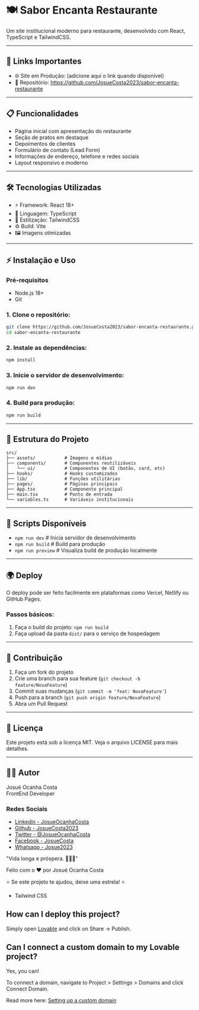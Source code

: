 # 🍽️ Sabor Encanta Restaurante

Um site institucional moderno para restaurante, desenvolvido com React, TypeScript e TailwindCSS.

---

## 🚀 Links Importantes

- 🌐 Site em Produção: (adicione aqui o link quando disponível)
- 🔗 Repositório: https://github.com/JosueCosta2023/sabor-encanta-restaurante

---

## 📋 Funcionalidades

- Página inicial com apresentação do restaurante
- Seção de pratos em destaque
- Depoimentos de clientes
- Formulário de contato (Lead Form)
- Informações de endereço, telefone e redes sociais
- Layout responsivo e moderno

---

## 🛠️ Tecnologias Utilizadas

- ⚡ Framework: React 18+
- 🔷 Linguagem: TypeScript
- 💅 Estilização: TailwindCSS
- ⚙️ Build: Vite
- 🖼️ Imagens otimizadas

---

## ⚡ Instalação e Uso

### Pré-requisitos

- Node.js 18+
- Git

### 1. Clone o repositório:

```bash
git clone https://github.com/JosueCosta2023/sabor-encanta-restaurante.git
cd sabor-encanta-restaurante
```

### 2. Instale as dependências:

```bash
npm install
```

### 3. Inicie o servidor de desenvolvimento:

```bash
npm run dev
```

### 4. Build para produção:

```bash
npm run build
```

---

## 📁 Estrutura do Projeto

```
src/
├── assets/           # Imagens e mídias
├── components/       # Componentes reutilizáveis
│   └── ui/           # Componentes de UI (botão, card, etc)
├── hooks/            # Hooks customizados
├── lib/              # Funções utilitárias
├── pages/            # Páginas principais
├── App.tsx           # Componente principal
├── main.tsx          # Ponto de entrada
└── variables.ts      # Variáveis institucionais
```

---

## 🧪 Scripts Disponíveis

- `npm run dev` # Inicia servidor de desenvolvimento
- `npm run build` # Build para produção
- `npm run preview` # Visualiza build de produção localmente

---

## 🌍 Deploy

O deploy pode ser feito facilmente em plataformas como Vercel, Netlify ou GitHub Pages.

### Passos básicos:

1. Faça o build do projeto: `npm run build`
2. Faça upload da pasta `dist/` para o serviço de hospedagem

---

## 🤝 Contribuição

1. Faça um fork do projeto
2. Crie uma branch para sua feature (`git checkout -b feature/NovaFeature`)
3. Commit suas mudanças (`git commit -m 'feat: NovaFeature'`)
4. Push para a branch (`git push origin feature/NovaFeature`)
5. Abra um Pull Request

---

## 📄 Licença

Este projeto está sob a licença MIT. Veja o arquivo LICENSE para mais detalhes.

---

## 👨‍💻 Autor

Josué Ocanha Costa  
FrontEnd Developer

### Redes Sociais

- [Linkedin - JosueOcanhaCosta](https://www.linkedin.com/in/josueocanhacosta)
- [Github - JosueCosta2023](https://github.com/JosueCosta2023)
- [Twitter - @JosueOcanhaCosta](https://twitter.com/JosueOcanhaCosta)
- [Facebook - JosueCosta](https://facebook.com/JosueCosta)
- [Whatsapp - Josue2023](https://wa.me/5565993408371)

"Vida longa e próspera. 🖖🖖🖖"

Feito com o ❤️ por Josué Ocanha Costa

⭐ Se este projeto te ajudou, deixe uma estrela! ⭐

- Tailwind CSS

## How can I deploy this project?

Simply open [Lovable](https://lovable.dev/projects/e53debaf-5f60-4131-80fc-3a746dba8d26) and click on Share -> Publish.

## Can I connect a custom domain to my Lovable project?

Yes, you can!

To connect a domain, navigate to Project > Settings > Domains and click Connect Domain.

Read more here: [Setting up a custom domain](https://docs.lovable.dev/tips-tricks/custom-domain#step-by-step-guide)
